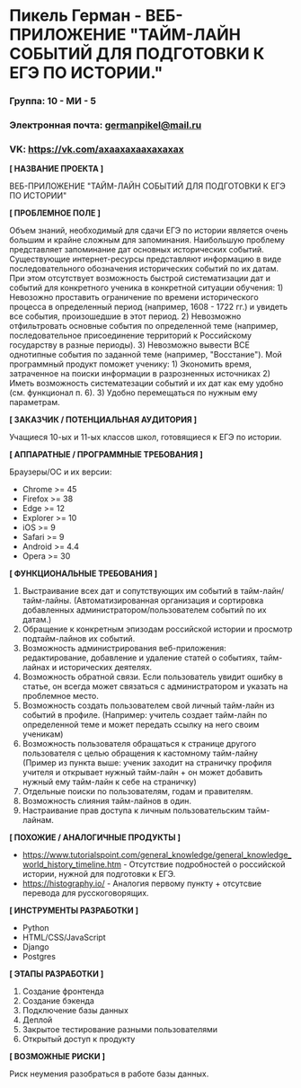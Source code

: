 
# **Пикель Герман - ВЕБ-ПРИЛОЖЕНИЕ "ТАЙМ-ЛАЙН СОБЫТИЙ ДЛЯ ПОДГОТОВКИ К ЕГЭ ПО ИСТОРИИ."**

### Группа: 10 - МИ - 5
### Электронная почта: germanpikel@mail.ru
### VK: https://vk.com/axaaxaxaaxaxaxax

**[ НАЗВАНИЕ ПРОЕКТА ]**

ВЕБ-ПРИЛОЖЕНИЕ "ТАЙМ-ЛАЙН СОБЫТИЙ ДЛЯ ПОДГОТОВКИ К ЕГЭ ПО ИСТОРИИ"

**[ ПРОБЛЕМНОЕ ПОЛЕ ]**

Объем знаний, необходимый для сдачи ЕГЭ по истории является очень большим и крайне сложным для запоминания. Наибольшую проблему представляет запоминание дат основных исторических событий. 
Существующие интернет-ресурсы представляют информацию в виде последовательного обозначения исторических событий по их датам. При этом отсутствует возможность быстрой систематизации дат и событий для конкретного ученика в конкретной ситуации обучения: 1) Невозожно проставить ограничение по времени исторического процесса в определенный период (например, 1608 - 1722 гг.) и увидеть все события, произошедшие в этот период. 2) Невозможно отфильтровать основные события по определенной теме (например, последовательное присоединение территорий к Российскому государству в разные периоды). 3) Невозможно вывести ВСЕ однотипные события по заданной теме (например, "Восстание").
Мой программный продукт поможет ученику: 1) Экономить время, затраченное на поиски информации в разрозненных источниках 2) Иметь возможность систематезации событий и их дат как ему удобно (см. функционал п. 6). 3) Удобно перемещаться по нужным ему параметрам.

**[ ЗАКАЗЧИК / ПОТЕНЦИАЛЬНАЯ АУДИТОРИЯ ]**

Учащиеся 10-ых и 11-ых классов школ, готовящиеся к ЕГЭ по истории.

**[ АППАРАТНЫЕ / ПРОГРАММНЫЕ ТРЕБОВАНИЯ ]**

Браузеры/ОС и их версии:
  - Chrome >= 45
  - Firefox >= 38
  - Edge >= 12
  - Explorer >= 10
  - iOS >= 9
  - Safari >= 9
  - Android >= 4.4
  - Opera >= 30

**[ ФУНКЦИОНАЛЬНЫЕ ТРЕБОВАНИЯ ]**

1) Выстраивание всех дат и сопутствующих им событий в тайм-лайн/тайм-лайны. (Автоматизированная организация и сортировка добавленных администратором/пользователем событий по их датам.)
2) Обращение к конкретным эпизодам российской истории и просмотр подтайм-лайнов их событий.
3) Возможность администрирования веб-приложения: редактирование, добавление и удаление статей о событиях, тайм-лайнах и исторических деятелях.
4) Возможность обратной связи. Если пользователь увидит ошибку в статье, он всегда может связаться с администратором и указать на проблемное место.
5) Возможность создать пользователем свой личный тайм-лайн из событий в профиле. (Например: учитель создает тайм-лайн по определенной теме и может передать ссылку на него своим ученикам)
6) Возможность пользователя обращаться к странице другого пользователя с целью обращения к кастомному тайм-лайну (Пример из пункта выше: ученик заходит на страничку профиля учителя и открывает нужный тайм-лайн + он может добавить нужный ему тайм-лайн к себе на страничку)
7) Отдельные поиски по пользователям, годам и правителям.
8) Возможность слияния тайм-лайнов в один.
9) Настраивание прав доступа к личным пользовательским тайм-лайнам.

**[ ПОХОЖИЕ / АНАЛОГИЧНЫЕ ПРОДУКТЫ ]**

- https://www.tutorialspoint.com/general_knowledge/general_knowledge_world_history_timeline.htm - Отсутствие подробностей о российской истории, нужной для подготовки к ЕГЭ.
- https://histography.io/ - Аналогия первому пункту + отсутсвие перевода для русскоговорящих.

**[ ИНСТРУМЕНТЫ РАЗРАБОТКИ ]**

- Python
- HTML/CSS/JavaScript
- Django
- Postgres

**[ ЭТАПЫ РАЗРАБОТКИ ]**

1) Создание фронтенда 
2) Создание бэкенда
3) Подключение базы данных
4) Деплой
5) Закрытое тестирование разными пользователями
6) Открытый доступ к продукту 

**[ ВОЗМОЖНЫЕ РИСКИ ]**

Риск неумения разобраться в работе базы данных. 
